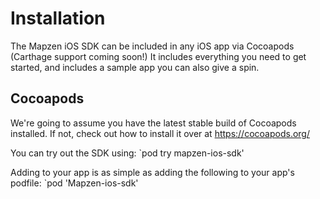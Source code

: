 # Installation

The Mapzen iOS SDK can be included in any iOS app via Cocoapods (Carthage support coming soon!) It includes everything you need to get started, and includes a sample app you can also give a spin.

## Cocoapods

We're going to assume you have the latest stable build of Cocoapods installed. If not, check out how to install it over at https://cocoapods.org/

You can try out the SDK using:
`pod try mapzen-ios-sdk'

Adding to your app is as simple as adding the following to your app's podfile:
`pod 'Mapzen-ios-sdk'
